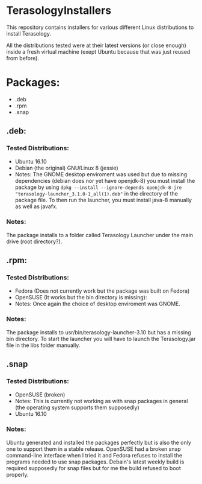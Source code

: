 # TerasologyInstallers
This repository contains installers for various different Linux distributions to install Terasology.

All the distributions tested were at their latest versions (or close enough) inside a fresh virtual machine (exept Ubuntu because that was just reused from before).

# Packages:
  * .deb
  * .rpm
  * .snap

## .deb:  
### Tested Distributions:
* Ubuntu 16.10
* Debian (the original) GNU/Linux 8 (jessie)
 * Notes:
 The GNOME desktop enviroment was used but due to missing dependencies (debian does nor yet have openjdk-8) you must install the package by using ` dpkg --install --ignore-depends openjdk-8-jre "terasology-launcher_3.1.0-1_all(1).deb" ` in the directory of the package file. To then run the launcher, you must install java-8 manually as well as javafx.

### Notes:
 The package installs to a folder called Terasology Launcher under the main drive (root directory?).
 
## .rpm:
### Tested Distributions:
* Fedora (Does not currently work but the package was built on Fedora)
* OpenSUSE (It works but the bin directory is missing):
 * Notes: Once again the choice of desktop enviroment was GNOME.

### Notes:
 The package installs to usr/bin/terasology-launcher-3.10 but has a missing bin directory. To start the launcher you will have to  launch the Terasology.jar file in the libs folder manually.

## .snap
### Tested Distributions:
* OpenSUSE (broken)
 * Notes: This is currently not working as with snap packages in general (the operating system supports them supposedly)
* Ubuntu 16.10

### Notes:
 Ubuntu generated and installed the packages perfectly but is also the only one to support them in a stable release. OpenSUSE had a broken snap command-line interface when I tried it and Fedora refuses to install the programs needed to use snap packages. Debain's latest weekly build is required supposedly for snap files but for me the build refused to boot properly.
